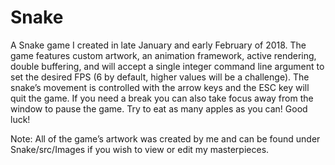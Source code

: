 # Snake
A Snake game I created in late January and early February of 2018. The game features custom artwork, an animation framework, active rendering, double buffering, and will accept a single integer command line argument to set the desired FPS (6 by default, higher values will be a challenge). The snake’s movement is controlled with the arrow keys and the ESC key will quit the game. If you need a break you can also take focus away from the window to pause the game. Try to eat as many apples as you can! Good luck!

Note: All of the game’s artwork was created by me and can be found under Snake/src/Images if you wish to view or edit my masterpieces.
